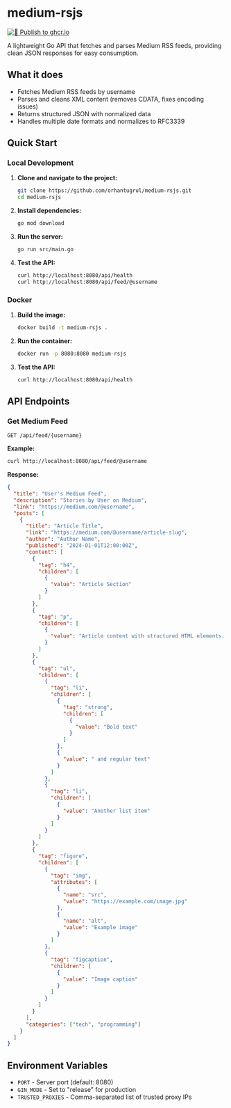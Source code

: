 # medium-rsjs

[![🚀 Publish to ghcr.io](https://github.com/orhantugrul/medium-rsjs/actions/workflows/publish.yml/badge.svg)](https://github.com/orhantugrul/medium-rsjs/actions/workflows/publish.yml)

A lightweight Go API that fetches and parses Medium RSS feeds, providing clean JSON responses for easy consumption.

## What it does

- Fetches Medium RSS feeds by username
- Parses and cleans XML content (removes CDATA, fixes encoding issues)
- Returns structured JSON with normalized data
- Handles multiple date formats and normalizes to RFC3339

## Quick Start

### Local Development

1. **Clone and navigate to the project:**

   ```bash
   git clone https://github.com/orhantugrul/medium-rsjs.git
   cd medium-rsjs
   ```

2. **Install dependencies:**

   ```bash
   go mod download
   ```

3. **Run the server:**

   ```bash
   go run src/main.go
   ```

4. **Test the API:**
   ```bash
   curl http://localhost:8080/api/health
   curl http://localhost:8080/api/feed/@username
   ```

### Docker

1. **Build the image:**

   ```bash
   docker build -t medium-rsjs .
   ```

2. **Run the container:**

   ```bash
   docker run -p 8080:8080 medium-rsjs
   ```

3. **Test the API:**
   ```bash
   curl http://localhost:8080/api/health
   ```

## API Endpoints

### Get Medium Feed

```
GET /api/feed/{username}
```

**Example:**

```bash
curl http://localhost:8080/api/feed/@username
```

**Response:**

```json
{
  "title": "User's Medium Feed",
  "description": "Stories by User on Medium",
  "link": "https://medium.com/@username",
  "posts": [
    {
      "title": "Article Title",
      "link": "https://medium.com/@username/article-slug",
      "author": "Author Name",
      "published": "2024-01-01T12:00:00Z",
      "content": [
        {
          "tag": "h4",
          "children": [
            {
              "value": "Article Section"
            }
          ]
        },
        {
          "tag": "p",
          "children": [
            {
              "value": "Article content with structured HTML elements..."
            }
          ]
        },
        {
          "tag": "ul",
          "children": [
            {
              "tag": "li",
              "children": [
                {
                  "tag": "strong",
                  "children": [
                    {
                      "value": "Bold text"
                    }
                  ]
                },
                {
                  "value": " and regular text"
                }
              ]
            },
            {
              "tag": "li",
              "children": [
                {
                  "value": "Another list item"
                }
              ]
            }
          ]
        },
        {
          "tag": "figure",
          "children": [
            {
              "tag": "img",
              "attributes": [
                {
                  "name": "src",
                  "value": "https://example.com/image.jpg"
                },
                {
                  "name": "alt",
                  "value": "Example image"
                }
              ]
            },
            {
              "tag": "figcaption",
              "children": [
                {
                  "value": "Image caption"
                }
              ]
            }
          ]
        }
      ],
      "categories": ["tech", "programming"]
    }
  ]
}
```

## Environment Variables

- `PORT` - Server port (default: 8080)
- `GIN_MODE` - Set to "release" for production
- `TRUSTED_PROXIES` - Comma-separated list of trusted proxy IPs
